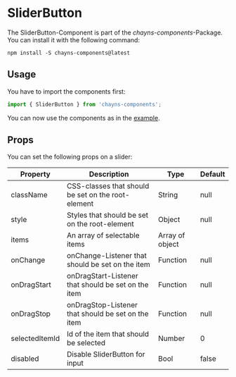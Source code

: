 # SliderButton #

The SliderButton-Component is part of the *chayns-components*-Package. You can install it with the following command:

    npm install -S chayns-components@latest


## Usage ##

You have to import the components first:

```jsx harmony
import { SliderButton } from 'chayns-components';
```

You can now use the components as in the [example](https://github.com/TobitSoftware/chayns-components/blob/master/examples/react-chayns-sliderbutton/Example.jsx).


## Props ##

You can set the following props on a slider:

| Property       | Description                                                                                                  | Type     | Default |
|----------------|--------------------------------------------------------------------------------------------------------------|----------|---------|
| className      | CSS-classes that should be set on the root-element                                                           | String   | null    |
| style          | Styles that should be set on the root-element                                                                | Object   | null    |
| items          | An array of selectable items                                                                                 | Array of object |         |
| onChange       | onChange-Listener that should be set on the item                                                             | Function | null    |
| onDragStart    | onDragStart-Listener that should be set on the item                                                          | Function | null    |
| onDragStop     | onDragStop-Listener that should be set on the item                                                           | Function | null    |
| selectedItemId | Id of the item that should be selected                                                                       | Number   | 0       |
| disabled       | Disable SliderButton for input                                                                               | Bool     | false   |

